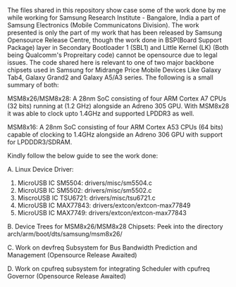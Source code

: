 The files shared in this repository show case some of the work done by me while working for Samsung Research Institute - Bangalore, India a part of Samsung Electronics (Mobile Communicatons Division). The work presented is only the part of my work that has been released by Samsung Opensource Release Centre, though the work done in BSP(Board Support Package) layer in Secondary Bootloader 1 (SBL1) and Little Kernel (LK) (Both being Qualcomm's Propreitary code) cannot be opensource due to legal issues. The code shared here is relevant to one of two major backbone chipsets used in Samsung for Midrange Price Mobile Devices Like Galaxy Tab4, Galaxy Grand2 and Galaxy A5/A3 series. The following is a small summary of both:

MSM8x26/MSM8x28: A 28nm SoC consisting of four ARM Cortex A7 CPUs (32 bits) running at (1.2 GHz) alongside an Adreno 305 GPU. With MSM8x28 it was able to clock upto 1.4GHz and supported LPDDR3 as well.

MSM8x16: A 28nm SoC consisting of four ARM Cortex A53 CPUs (64 bits) capable of clocking to 1.4GHz alongside an Adreno 306 GPU with support for LPDDDR3/SDRAM.

Kindly follow the below guide to see the work done:

A. Linux Device Driver:
  1. MicroUSB IC SM5504: drivers/misc/sm5504.c
  2. MicroUSB IC SM5502: drivers/misc/sm5502.c
  3. MiscroUSB IC TSU6721: drivers/misc/tsu6721.c
  4. MicroUSB IC MAX77843: drivers/extcon/extcon-max77849
  5. MicroUSB IC MAX7749: drivers/extcon/extcon-max77843

B. Device Trees for MSM8x26/MSM8x28 Chipsets: Peek into the directory arch/arm/boot/dts/samsung/msm8x26/

C. Work on devfreq Subsystem for Bus Bandwidth Prediction and Management (Opensource Release Awaited)

D. Work on cpufreq subsystem for integrating Scheduler with cpufreq Governor (Opensource Release Awaited)
